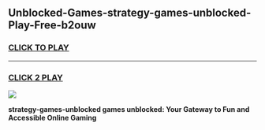 
## Unblocked-Games-strategy-games-unblocked-Play-Free-b2ouw
<h3>
<a href="https://premium76.site?title=strategy-games-unblocked&ref=15A">CLICK TO PLAY</a></h3>
<hr>

<h3>
<a href="https://premium76.site?title=strategy-games-unblocked&ref=15A">CLICK 2 PLAY</a>
  
</h3>

<a href="https://premium76.site?title=strategy-games-unblocked&ref=15A"><img src="https://clearcache.store/games.png"></a>


**strategy-games-unblocked games unblocked: Your Gateway to Fun and Accessible Online Gaming**

